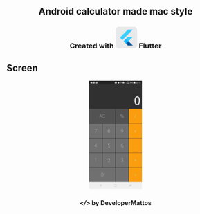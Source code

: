 <!-- então bora codar! -->

<h1 align="center">
    <img alt="" title="" src="telas/logo.svg">
</h1>

<h2 align="center"> Android calculator made mac style</h2>

<h3 align="center"> Created with <img src="telas/flutter.svg" alt="Flutter"  height="50"> Flutter </h3>


## Screen

<p align="center">
    <img alt="" title=""  height="250px" src="telas/calculadora.jpg">
</p>

<h4 align="center"> <em>&lt;/&gt;</em> by DeveloperMattos</h4>
